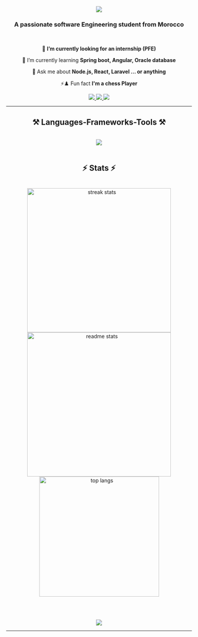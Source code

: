 <!--
<h1 align="center">
    <img src="https://readme-typing-svg.herokuapp.com/?font=Righteous&size=35&center=true&vCenter=true&width=500&height=70&duration=4000&lines=Hi+There!+👋;+I'm+Salaheddine+Eljably!;" />
</h1>

<h3 align="center">A passionate software Engineering student from Morocco </h3>

<br/>

<div align="center">
 
 🔭 **I’m currently looking for an internship (FYP)**
 
 🌱 I’m currently learning **Spring boot, Angular, Oracle database**

💬 Ask me about **Node.js, React,Laravel ... or anything**

⚡♟️ Fun fact **I'm a chess Player**

 </div>
 
<div align="center"> 
  <a href="mailto:pedro.sales.muniz@gmail.com">
    <img src="https://img.shields.io/badge/Gmail-333333?style=for-the-badge&logo=gmail&logoColor=red" />
  </a>
  <a href="https://www.linkedin.com/in/salaheddine-eljably-95aab0288/" target="_blank">
    <img src="https://img.shields.io/badge/LinkedIn-0077B5?style=for-the-badge&logo=linkedin&logoColor=white" target="_blank" />
  </a>
  <a href="" target="_blank">
     <img src="https://img.shields.io/badge/Portfolio-FF5722?style=for-the-badge&logo=todoist&logoColor=white" target="_blank" /> <!-- sqlite, safari, google-chrome are other good icon options 
  </a>
</div>

 <hr/>
 
<h2 align="center">⚒️ Languages-Frameworks-Tools ⚒️</h2>
<br/>
<div align="center">
    <img src="https://skillicons.dev/icons?i=react,bootstrap,html,css,vscode,github,figma,tailwind,git,laravel" />
    <img src="https://skillicons.dev/icons?i=nodejs,python,javascript,typescript,express,mongodb,c,java,nextjs,mysql" /><br>
</div>

<br/>

<!--
<div align="center">
  <h2>🐍 My Contributions 🐍</h2>
  <br>
  <img alt="snake eating my contributions" src="https://raw.githubusercontent.com/salesp07/salesp07/output/github-contribution-grid-snake.svg" />
  <!--
  <br/><br/><br/>
</div>


<h2 align="center">⚡ Stats ⚡</h2>
<br>
<div align=center>
  <img width=390 src="https://github-readme-streak-stats-salesp07.vercel.app/?user=Sam-Jab&count_private=true&theme=react&border_radius=10" alt="streak stats"/>
  <img width=390 src="https://github-readme-stats-salesp07.vercel.app/api?username=Sam-Jab&count_private=true&show_icons=true&theme=react&rank_icon=github&border_radius=10" alt="readme stats" />
  <br/>
  <img width=325 align="center" src="https://github-readme-stats-salesp07.vercel.app/api/top-langs/?username=Sam-Jab&hide=HTML&langs_count=8&layout=compact&theme=react&border_radius=10&size_weight=0.5&count_weight=0.5&exclude_repo=github-readme-stats" alt="top langs" />
</div>

<br/><br/>

<hr/>

<!--
**Sam-Jab/Sam-Jab** is a ✨ _special_ ✨ repository because its README.md (this file) appears on your GitHub profile.

Here are some ideas to get you started:

- 🔭 I’m currently working on ...
- 🌱 I’m currently learning ...
- 👯 I’m looking to collaborate on ...
- 🤔 I’m looking for help with ...
- 💬 Ask me about ...
- 📫 How to reach me: ...
- 😄 Pronouns: ...
- ⚡ Fun fact: ...
-->


<h1 align="center">
    <img src="https://readme-typing-svg.herokuapp.com/?font=Righteous&size=35&center=true&vCenter=true&width=500&height=70&duration=4000&lines=Hi+There!+👋;+I'm+Salaheddine+Eljably!;" />
</h1>

<h3 align="center">A passionate software Engineering student from Morocco </h3>

<br/>

<div align="center">
 
 🔭 **I’m currently looking for an internship (PFE)**
 
 🌱 I’m currently learning **Spring boot, Angular, Oracle database**

💬 Ask me about **Node.js, React, Laravel ... or anything**

⚡♟️ Fun fact **I'm a chess Player**

 </div>
 
<div align="center"> 
  <a href="mailto:pedro.sales.muniz@gmail.com">
    <img src="https://img.shields.io/badge/Gmail-333333?style=for-the-badge&logo=gmail&logoColor=red" />
  </a>
  <a href="https://www.linkedin.com/in/salaheddine-eljably-95aab0288/" target="_blank">
    <img src="https://img.shields.io/badge/LinkedIn-0077B5?style=for-the-badge&logo=linkedin&logoColor=white" target="_blank" />
  </a>
  <a href="" target="_blank">
     <img src="https://img.shields.io/badge/Portfolio-FF5722?style=for-the-badge&logo=todoist&logoColor=white" target="_blank" /> <!-- sqlite, safari, google-chrome are other good icon options -->
  </a>
</div>

 <hr/>
 
<h2 align="center">⚒️ Languages-Frameworks-Tools ⚒️</h2>
<br/>
<div align="center">
<img src="https://skillicons.dev/icons?i=react,bootstrap,html,css,figma,tailwind,git,laravel,c,cpp,postgres,pytorch,neovim,unity,php,python,symfony,postman,docker,ubuntu,bash,cs,nodejs,javascript,typescript,express,mongodb,java,nextjs,mysql,k8s,sklearn,tensorflow,qt,spring,dotnet,vite,linux,latex,sqlite,jenkins,flask,go,opencv,githubactions,kali,jquery,flutter,arduino,anaconda" />
</div>

<br/>

<h2 align="center">⚡ Stats ⚡</h2>
<br>
<div align=center>
<!--   <img width=390 src="https://github-readme-streak-stats.herokuapp.com/?user=Salahjb&count_private=true&theme=react&border_radius=10" alt="streak stats"/> -->
    <img width=390 src="https://github-readme-streak-stats-salesp07.vercel.app/?user=Salahjb&count_private=true&theme=react&border_radius=10" alt="streak stats"/>
  <img width=390 src="https://github-readme-stats.vercel.app/api?username=Salahjb&count_private=true&show_icons=true&theme=react&rank_icon=github&border_radius=10" alt="readme stats" />
  <br/>
  <img width=325 align="center" src="https://github-readme-stats.vercel.app/api/top-langs/?username=Salahjb&hide=HTML&langs_count=8&layout=compact&theme=react&border_radius=10&size_weight=0.5&count_weight=0.5&exclude_repo=github-readme-stats" alt="top langs" />
</div>

<br/><br/>

<p align="center">
  <img src="https://capsule-render.vercel.app/api?type=waving&color=0:7D72E8,100:2BA2FF&height=120&section=footer"/>
</p>

<hr/>
